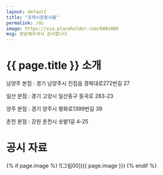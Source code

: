 ```yaml
---
layout: default
title: "프레시원동서울"
permalink: /ds
image: https://via.placeholder.com/600x800
msg: 방문해주셔서 감사합니다
---
```


# {{ page.title }} 소개

남양주 본점 : 경기 남양주시 진접읍 경복대로272번길 27

일산 분점 : 경기 고양시 일산동구 동국로 283-23

양주 분점 : 경기 양주시 평화로1399번길 39

춘천 분점 : 강원 춘천시 솟발1길 4-25

# 공시 자료

{% if page.image %}
![그림00]({{ page.image }})
{% endif %}
